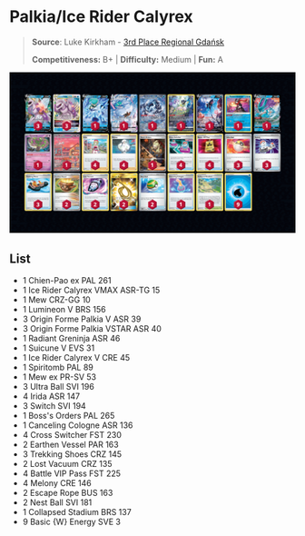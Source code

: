 # Palkia/Ice Rider Calyrex

> **Source**: Luke Kirkham - [3rd Place Regional Gdańsk](https://limitlesstcg.com/decks/list/9211)
> 
> **Competitiveness:** B+ | **Difficulty:** Medium | **Fun:** A

![decklist](../../!Images/Standard/8BST-PAR/Palkia-Ice%20Rider%20Calyrex.png)

## List
* 1 Chien-Pao ex PAL 261
* 1 Ice Rider Calyrex VMAX ASR-TG 15
* 1 Mew CRZ-GG 10
* 1 Lumineon V BRS 156
* 3 Origin Forme Palkia V ASR 39
* 3 Origin Forme Palkia VSTAR ASR 40
* 1 Radiant Greninja ASR 46
* 1 Suicune V EVS 31
* 1 Ice Rider Calyrex V CRE 45
* 1 Spiritomb PAL 89
* 1 Mew ex PR-SV 53
* 3 Ultra Ball SVI 196
* 4 Irida ASR 147
* 3 Switch SVI 194
* 1 Boss's Orders PAL 265
* 1 Canceling Cologne ASR 136
* 4 Cross Switcher FST 230
* 2 Earthen Vessel PAR 163
* 3 Trekking Shoes CRZ 145
* 2 Lost Vacuum CRZ 135
* 4 Battle VIP Pass FST 225
* 4 Melony CRE 146
* 2 Escape Rope BUS 163
* 2 Nest Ball SVI 181
* 1 Collapsed Stadium BRS 137
* 9 Basic {W} Energy SVE 3
